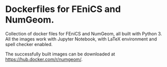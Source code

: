 # Dockerfiles for FEniCS and NumGeom.
Collection of docker files for FEniCS and NumGeom, all built with Python 3. All the images work with Jupyter Notebook, with LaTeX environment and spell checker enabled.

The successfully built images can be downloaded at https://hub.docker.com/r/numgeom/.
